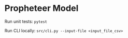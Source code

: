 # Propheteer Model

Run unit tests:
`pytest`

Run CLI locally:
`src/cli.py --input-file <input_file_csv>`
